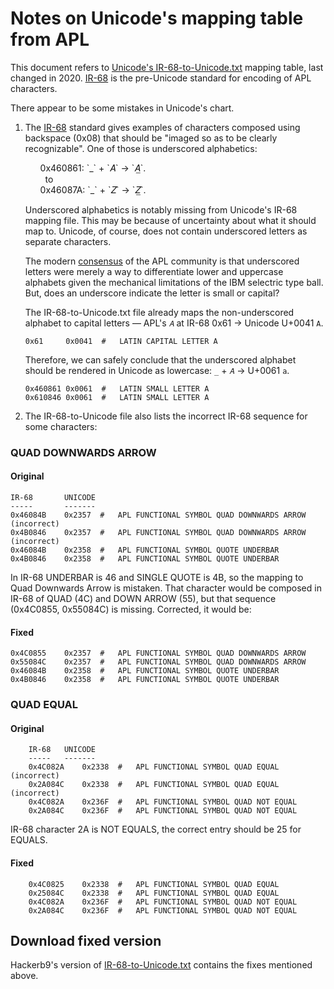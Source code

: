 # Notes on Unicode's mapping table from APL

This document refers to [Unicode's IR-68-to-Unicode.txt][Uni68]
mapping table, last changed in 2020. [IR-68][IR68] is the pre-Unicode
standard for encoding of APL characters.

[Uni68]: https://www.unicode.org/Public/MAPPINGS/VENDORS/MISC/APL-ISO-IR-68.TXT "Unicode's old IR-68 mapping, 2020-07-17 22:58:00 GMT."

There appear to be some mistakes in Unicode's chart.

1. The [IR-68][IR68] standard gives examples of characters composed
   using backspace (0x08) that should be "imaged so as to be clearly
   recognizable". One of those is underscored alphabetics:

   <ul>
   0x460861: `_` + `𝐴` → `𝐴̲`.<br/>
   &nbsp;&nbsp;to<br/>
   0x46087A: `_` + `𝑍` → `𝑍̲`.
   </ul>

   Underscored alphabetics is notably missing from Unicode's IR-68
   mapping file. This may be because of uncertainty about what it
   should map to. Unicode, of course, does not contain underscored
   letters as separate characters.

   The modern [consensus][consensus] of the APL community is that
   underscored letters were merely a way to differentiate lower and
   uppercase alphabets given the mechanical limitations of the IBM
   selectric type ball. But, does an underscore indicate the letter is
   small or capital?
   
   The IR-68-to-Unicode.txt file already maps the non-underscored
   alphabet to capital letters — APL's `𝐴` at IR-68 0x61 → Unicode
   U+0041 `A`.
   
   ```
   0x61    	0x0041	#	LATIN CAPITAL LETTER A
   ```
   
   Therefore, we can safely conclude that the underscored alphabet
   should be rendered in Unicode as lowercase: `_` + `𝐴` → U+0061
   `a`.

   ```
   0x460861	0x0061	#	LATIN SMALL LETTER A
   0x610846	0x0061	#	LATIN SMALL LETTER A
   ```

[IR68]: https://github.com/hackerb9/vt340test/blob/main/docs/standards/IR068-APL.pdf "APL Character Set encoding standard, 1983-06-01"
[consensus]: https://www.math.uwaterloo.ca/~ljdickey/apl-rep/tables "Working Draft of an unpublished standard for APL, 2000"

2. The IR-68-to-Unicode file also lists the incorrect IR-68 sequence
   for some characters:

### QUAD DOWNWARDS ARROW

#### Original
```
IR-68       UNICODE
-----       -------
0x46084B	0x2357	#	APL FUNCTIONAL SYMBOL QUAD DOWNWARDS ARROW (incorrect)
0x4B0846	0x2357	#	APL FUNCTIONAL SYMBOL QUAD DOWNWARDS ARROW (incorrect)
0x46084B	0x2358	#	APL FUNCTIONAL SYMBOL QUOTE UNDERBAR
0x4B0846	0x2358	#	APL FUNCTIONAL SYMBOL QUOTE UNDERBAR
```

In IR-68 UNDERBAR is 46 and SINGLE QUOTE is 4B, so the mapping to Quad
Downwards Arrow is mistaken. That character would be composed in IR-68
of QUAD (4C) and DOWN ARROW (55), but that sequence (0x4C0855,
0x55084C) is missing. Corrected, it would be:

#### Fixed
```
0x4C0855	0x2357	#	APL FUNCTIONAL SYMBOL QUAD DOWNWARDS ARROW
0x55084C	0x2357	#	APL FUNCTIONAL SYMBOL QUAD DOWNWARDS ARROW
0x46084B	0x2358	#	APL FUNCTIONAL SYMBOL QUOTE UNDERBAR
0x4B0846	0x2358	#	APL FUNCTIONAL SYMBOL QUOTE UNDERBAR
```

### QUAD EQUAL

#### Original
```
    IR-68 	UNICODE
    -----	-------
    0x4C082A	0x2338	#	APL FUNCTIONAL SYMBOL QUAD EQUAL (incorrect)
    0x2A084C	0x2338	#	APL FUNCTIONAL SYMBOL QUAD EQUAL (incorrect)
    0x4C082A	0x236F	#	APL FUNCTIONAL SYMBOL QUAD NOT EQUAL
    0x2A084C	0x236F	#	APL FUNCTIONAL SYMBOL QUAD NOT EQUAL
```

IR-68 character 2A is NOT EQUALS, the correct entry should be 25 for EQUALS.

#### Fixed
```
    0x4C0825	0x2338	#	APL FUNCTIONAL SYMBOL QUAD EQUAL
    0x25084C	0x2338	#	APL FUNCTIONAL SYMBOL QUAD EQUAL
    0x4C082A	0x236F	#	APL FUNCTIONAL SYMBOL QUAD NOT EQUAL
    0x2A084C	0x236F	#	APL FUNCTIONAL SYMBOL QUAD NOT EQUAL
```

## Download fixed version

Hackerb9's version of [IR-68-to-Unicode.txt](IR-68-to-Unicode.txt)
contains the fixes mentioned above.
